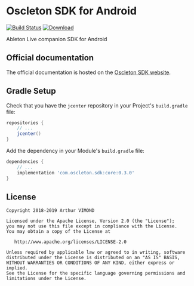 # Oscleton SDK for Android
[![Build Status](https://travis-ci.org/ArthurVimond/oscleton-android-sdk.svg?branch=master)](https://travis-ci.org/ArthurVimond/oscleton-android-sdk)
[![Download](https://api.bintray.com/packages/arthurvimond/oscleton-android-sdk/core/images/download.svg)](https://bintray.com/arthurvimond/oscleton-android-sdk/core/_latestVersion)

Ableton Live companion SDK for Android

## Official documentation

The official documentation is hosted on the [Oscleton SDK website](https://sdk.oscleton.com).

## Gradle Setup

Check that you have the `jcenter` repository in your Project's `build.gradle` file:

```groovy
repositories {
    // ...
    jcenter()    
}
```

Add the dependency in your Module's `build.gradle` file:

```groovy
dependencies {
    // ...
    implementation 'com.oscleton.sdk:core:0.3.0'
}
```

## License

```
Copyright 2018-2019 Arthur VIMOND

Licensed under the Apache License, Version 2.0 (the "License");
you may not use this file except in compliance with the License.
You may obtain a copy of the License at

   http://www.apache.org/licenses/LICENSE-2.0

Unless required by applicable law or agreed to in writing, software
distributed under the License is distributed on an "AS IS" BASIS,
WITHOUT WARRANTIES OR CONDITIONS OF ANY KIND, either express or implied.
See the License for the specific language governing permissions and
limitations under the License.
```